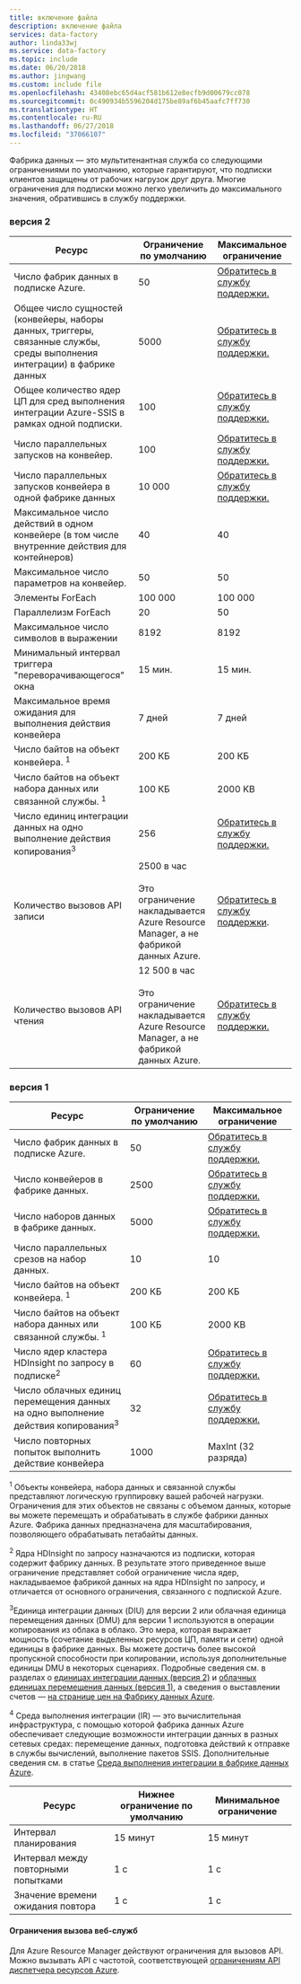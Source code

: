 ```yaml
---
title: включение файла
description: включение файла
services: data-factory
author: linda33wj
ms.service: data-factory
ms.topic: include
ms.date: 06/20/2018
ms.author: jingwang
ms.custom: include file
ms.openlocfilehash: 43408ebc65d4acf581b612e8ecfb9d00679cc078
ms.sourcegitcommit: 0c490934b5596204d175be89af6b45aafc7ff730
ms.translationtype: HT
ms.contentlocale: ru-RU
ms.lasthandoff: 06/27/2018
ms.locfileid: "37066107"
---
```

Фабрика данных — это мультитенантная служба со следующими ограничениями по умолчанию, которые гарантируют, что подписки клиентов защищены от рабочих нагрузок друг друга. Многие ограничения для подписки можно легко увеличить до максимального значения, обратившись в службу поддержки.

### <a name="version-2"></a>версия 2

| Ресурс | Ограничение по умолчанию | Максимальное ограничение |
| -------- | ------------- | ------------- |
| Число фабрик данных в подписке Azure. | 50 | [Обратитесь в службу поддержки.](https://azure.microsoft.com/blog/2014/06/04/azure-limits-quotas-increase-requests/) |
| Общее число сущностей (конвейеры, наборы данных, триггеры, связанные службы, среды выполнения интеграции) в фабрике данных | 5000 | [Обратитесь в службу поддержки.](https://azure.microsoft.com/blog/2014/06/04/azure-limits-quotas-increase-requests/) |
| Общее количество ядер ЦП для сред выполнения интеграции Azure-SSIS в рамках одной подписки. | 100 | [Обратитесь в службу поддержки.](https://azure.microsoft.com/blog/2014/06/04/azure-limits-quotas-increase-requests/) |
| Число параллельных запусков на конвейер. | 100 | [Обратитесь в службу поддержки.](https://azure.microsoft.com/blog/2014/06/04/azure-limits-quotas-increase-requests/) |
| Число параллельных запусков конвейера в одной фабрике данных | 10 000  | [Обратитесь в службу поддержки.](https://azure.microsoft.com/blog/2014/06/04/azure-limits-quotas-increase-requests/) |
| Максимальное число действий в одном конвейере (в том числе внутренние действия для контейнеров) | 40 | 40 |
| Максимальное число параметров на конвейер. | 50 | 50 |
| Элементы ForEach | 100 000 | 100 000 |
| Параллелизм ForEach | 20 | 50 |
| Максимальное число символов в выражении | 8192 | 8192 |
| Минимальный интервал триггера "переворачивающегося" окна | 15 мин. | 15 мин. |
| Максимальное время ожидания для выполнения действия конвейера | 7 дней | 7 дней |
| Число байтов на объект конвейера. <sup>1</sup> | 200 КБ | 200 КБ |
| Число байтов на объект набора данных или связанной службы. <sup>1</sup> | 100 КБ | 2000 KB |
| Число единиц интеграции данных на одно выполнение действия копирования<sup>3</sup> | 256 | [Обратитесь в службу поддержки.](https://azure.microsoft.com/blog/2014/06/04/azure-limits-quotas-increase-requests/) |
| Количество вызовов API записи | 2500 в час<br/><br/> Это ограничение накладывается Azure Resource Manager, а не фабрикой данных Azure. | [Обратитесь в службу поддержки](https://azure.microsoft.com/blog/2014/06/04/azure-limits-quotas-increase-requests/). |
| Количество вызовов API чтения | 12 500 в час<br/><br/> Это ограничение накладывается Azure Resource Manager, а не фабрикой данных Azure. | [Обратитесь в службу поддержки.](https://azure.microsoft.com/blog/2014/06/04/azure-limits-quotas-increase-requests/) |


### <a name="version-1"></a>версия 1

| **Ресурс** | **Ограничение по умолчанию** | **Максимальное ограничение** |
| --- | --- | --- |
| Число фабрик данных в подписке Azure. |50 |[Обратитесь в службу поддержки.](https://azure.microsoft.com/blog/2014/06/04/azure-limits-quotas-increase-requests/) |
| Число конвейеров в фабрике данных. |2500 |[Обратитесь в службу поддержки.](https://azure.microsoft.com/blog/2014/06/04/azure-limits-quotas-increase-requests/) |
| Число наборов данных в фабрике данных. |5000 |[Обратитесь в службу поддержки.](https://azure.microsoft.com/blog/2014/06/04/azure-limits-quotas-increase-requests/) |
| Число параллельных срезов на набор данных. |10 |10 |
| Число байтов на объект конвейера. <sup>1</sup> |200 КБ |200 КБ |
| Число байтов на объект набора данных или связанной службы. <sup>1</sup> |100 КБ |2000 KB |
| Число ядер кластера HDInsight по запросу в подписке<sup>2</sup> |60 |[Обратитесь в службу поддержки.](https://azure.microsoft.com/blog/2014/06/04/azure-limits-quotas-increase-requests/) |
| Число облачных единиц перемещения данных на одно выполнение действия копирования<sup>3</sup> |32 |[Обратитесь в службу поддержки.](https://azure.microsoft.com/blog/2014/06/04/azure-limits-quotas-increase-requests/) |
| Число повторных попыток выполнить действие конвейера  |1000 |MaxInt (32 разряда) |

<sup>1</sup> Объекты конвейера, набора данных и связанной службы представляют логическую группировку вашей рабочей нагрузки. Ограничения для этих объектов не связаны с объемом данных, которые вы можете перемещать и обрабатывать в службе фабрики данных Azure. Фабрика данных предназначена для масштабирования, позволяющего обрабатывать петабайты данных.

<sup>2</sup> Ядра HDInsight по запросу назначаются из подписки, которая содержит фабрику данных. В результате этого приведенное выше ограничение представляет собой ограничение числа ядер, накладываемое фабрикой данных на ядра HDInsight по запросу, и отличается от основного ограничения, связанного с подпиской Azure.

<sup>3</sup>Единица интеграции данных (DIU) для версии 2 или облачная единица перемещения данных (DMU) для версии 1 используются в операции копирования из облака в облако. Это мера, которая выражает мощность (сочетание выделенных ресурсов ЦП, памяти и сети) одной единицы в фабрике данных. Вы можете достичь более высокой пропускной способности при копировании, используя дополнительные единицы DMU в некоторых сценариях. Подробные сведения см. в разделах о [единицах интеграции данных (версия 2)](../articles/data-factory/copy-activity-performance.md#data-integration-units) и [облачных единицах перемещения данных (версия 1)](../articles/data-factory/v1/data-factory-copy-activity-performance.md#cloud-data-movement-units), а сведения о выставлении счетов — [на странице цен на Фабрику данных Azure](https://azure.microsoft.com/pricing/details/data-factory/).

<sup>4</sup> Среда выполнения интеграции (IR) — это вычислительная инфраструктура, с помощью которой фабрика данных Azure обеспечивает следующие возможности интеграции данных в разных сетевых средах: перемещение данных, подготовка действий к отправке в службы вычислений, выполнение пакетов SSIS. Дополнительные сведения см. в статье [Среда выполнения интеграции в фабрике данных Azure](../articles/data-factory/concepts-integration-runtime.md).

| **Ресурс** | **Нижнее ограничение по умолчанию** | **Минимальное ограничение** |
| --- | --- | --- |
| Интервал планирования |15 минут |15 минут |
| Интервал между повторными попытками |1 с |1 с |
| Значение времени ожидания повтора |1 с |1 с |

#### <a name="web-service-call-limits"></a>Ограничения вызова веб-служб
Для Azure Resource Manager действуют ограничения для вызовов API. Можно вызывать API с частотой, соответствующей [ограничениям API диспетчера ресурсов Azure](../articles/azure-subscription-service-limits.md#resource-group-limits).
